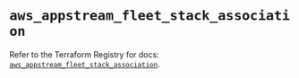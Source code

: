 # `aws_appstream_fleet_stack_association`

Refer to the Terraform Registry for docs: [`aws_appstream_fleet_stack_association`](https://registry.terraform.io/providers/hashicorp/aws/6.12.0/docs/resources/appstream_fleet_stack_association).
